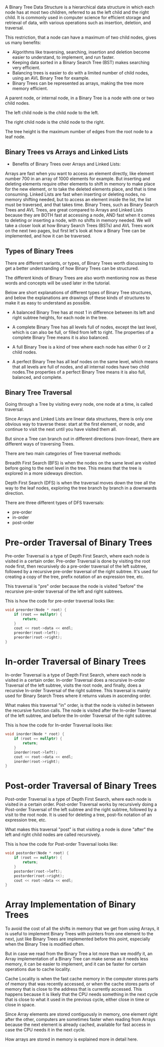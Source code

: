 A Binary Tree Data Structure is a hierarchical data structure in which each node has at most two children, referred to as the left child and the right child. It is commonly used in computer science for efficient storage and retrieval of data, with various operations such as insertion, deletion, and traversal.

This restriction, that a node can have a maximum of two child nodes, gives us many benefits:
- Algorithms like traversing, searching, insertion and deletion become easier to understand, to implement, and run faster.
- Keeping data sorted in a Binary Search Tree (BST) makes searching very efficient.
- Balancing trees is easier to do with a limited number of child nodes, using an AVL Binary Tree for example.
- Binary Trees can be represented as arrays, making the tree more memory efficient.

A parent node, or internal node, in a Binary Tree is a node with one or two child nodes.

The left child node is the child node to the left.

The right child node is the child node to the right.

The tree height is the maximum number of edges from the root node to a leaf node.

## Binary Trees vs Arrays and Linked Lists
- Benefits of Binary Trees over Arrays and Linked Lists:

Arrays are fast when you want to access an element directly, like element number 700 in an array of 1000 elements for example. But inserting and deleting elements require other elements to shift in memory to make place for the new element, or to take the deleted elements place, and that is time consuming.
Linked Lists are fast when inserting or deleting nodes, no memory shifting needed, but to access an element inside the list, the list must be traversed, and that takes time.
Binary Trees, such as Binary Search Trees and AVL Trees, are great compared to Arrays and Linked Lists because they are BOTH fast at accessing a node, AND fast when it comes to deleting or inserting a node, with no shifts in memory needed.
We will take a closer look at how Binary Search Trees (BSTs) and AVL Trees work on the next two pages, but first let's look at how a Binary Tree can be implemented, and how it can be traversed.

## Types of Binary Trees
There are different variants, or types, of Binary Trees worth discussing to get a better understanding of how Binary Trees can be structured.

The different kinds of Binary Trees are also worth mentioning now as these words and concepts will be used later in the tutorial.

Below are short explanations of different types of Binary Tree structures, and below the explanations are drawings of these kinds of structures to make it as easy to understand as possible.

- A balanced Binary Tree has at most 1 in difference between its left and right subtree heights, for each node in the tree.

- A complete Binary Tree has all levels full of nodes, except the last level, which is can also be full, or filled from left to right. The properties of a complete Binary Tree means it is also balanced.

- A full Binary Tree is a kind of tree where each node has either 0 or 2 child nodes.

- A perfect Binary Tree has all leaf nodes on the same level, which means that all levels are full of nodes, and all internal nodes have two child nodes.The properties of a perfect Binary Tree means it is also full, balanced, and complete.

## Binary Tree Traversal
Going through a Tree by visiting every node, one node at a time, is called traversal.

Since Arrays and Linked Lists are linear data structures, there is only one obvious way to traverse these: start at the first element, or node, and continue to visit the next until you have visited them all.

But since a Tree can branch out in different directions (non-linear), there are different ways of traversing Trees.

There are two main categories of Tree traversal methods:

Breadth First Search (BFS) is when the nodes on the same level are visited before going to the next level in the tree. This means that the tree is explored in a more sideways direction.

Depth First Search (DFS) is when the traversal moves down the tree all the way to the leaf nodes, exploring the tree branch by branch in a downwards direction.

There are three different types of DFS traversals:
- pre-order
- in-order
- post-order

# Pre-order Traversal of Binary Trees
Pre-order Traversal is a type of Depth First Search, where each node is visited in a certain order.
Pre-order Traversal is done by visiting the root node first, then recursively do a pre-order traversal of the left subtree, followed by a recursive pre-order traversal of the right subtree. It's used for creating a copy of the tree, prefix notation of an expression tree, etc.

This traversal is "pre" order because the node is visited "before" the recursive pre-order traversal of the left and right subtrees.

This is how the code for pre-order traversal looks like:
```cpp
void preorder(Node * root) {
    if (root == nullptr) {
        return;
    }
    cout << root->data << endl;
    preorder(root->left);
    preorder(root->right);
}
```

# In-order Traversal of Binary Trees
In-order Traversal is a type of Depth First Search, where each node is visited in a certain order.
In-order Traversal does a recursive In-order Traversal of the left subtree, visits the root node, and finally, does a recursive In-order Traversal of the right subtree. This traversal is mainly used for Binary Search Trees where it returns values in ascending order.

What makes this traversal "in" order, is that the node is visited in between the recursive function calls. The node is visited after the In-order Traversal of the left subtree, and before the In-order Traversal of the right subtree.

This is how the code for In-order Traversal looks like:
```cpp
void inorder(Node * root) {
    if (root == nullptr) {
        return;
    }
    inorder(root->left);
    cout << root->data << endl;
    inorder(root->right);
}
```

# Post-order Traversal of Binary Trees
Post-order Traversal is a type of Depth First Search, where each node is visited in a certain order.
Post-order Traversal works by recursively doing a Post-order Traversal of the left subtree and the right subtree, followed by a visit to the root node. It is used for deleting a tree, post-fix notation of an expression tree, etc.

What makes this traversal "post" is that visiting a node is done "after" the left and right child nodes are called recursively.

This is how the code for Post-order Traversal looks like:
```cpp
void postorder(Node * root) {
    if (root == nullptr) {
        return;
    }
    postorder(root->left);
    postorder(root->right);
    cout << root->data << endl;
}
```

# Array Implementation of Binary Trees
To avoid the cost of all the shifts in memory that we get from using Arrays, it is useful to implement Binary Trees with pointers from one element to the next, just like Binary Trees are implemented before this point, especially when the Binary Tree is modified often.

But in case we read from the Binary Tree a lot more than we modify it, an Array implementation of a Binary Tree can make sense as it needs less memory, it can be easier to implement, and it can be faster for certain operations due to cache locality.

Cache Locality is when the fast cache memory in the computer stores parts of memory that was recently accessed, or when the cache stores parts of memory that is close to the address that is currently accessed. This happens because it is likely that the CPU needs something in the next cycle that is close to what it used in the previous cycle, either close in time or close in space.

Since Array elements are stored contiguously in memory, one element right after the other, computers are sometimes faster when reading from Arrays because the next element is already cached, available for fast access in case the CPU needs it in the next cycle.

How arrays are stored in memory is explained more in detail here.
